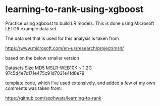 # learning-to-rank-using-xgboost
Practice using xgboost to build LR models. This is done using Microsoft LETOR example data set

The data set that is used for this analysis is taken from

https://www.microsoft.com/en-us/research/project/mslr/

based on the below smaller version


Datasets	     Size	       MD5
MSLR-WEB10K	     ~ 1.2G	       97c5d4e7c171e475c91d7031e4fd8e79


template code, which I've used extensively, and added a few of my own comments was taken from:

https://github.com/sophwats/learning-to-rank
